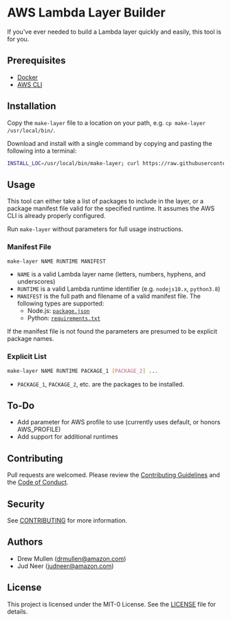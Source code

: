 # AWS Lambda Layer Builder


If you've ever needed to build a Lambda layer
quickly and easily, this tool is for you.


## Prerequisites

*  [Docker](https://www.docker.com/products/docker-desktop)
*  [AWS CLI](https://docs.aws.amazon.com/cli/latest/userguide/cli-chap-install.html)


## Installation

Copy the `make-layer` file to a location on your path, e.g. `cp make-layer /usr/local/bin/`.

Download and install with a single command by copying and pasting the following into a terminal:

```bash
INSTALL_LOC=/usr/local/bin/make-layer; curl https://raw.githubusercontent.com/aws-samples/aws-lambda-layer-builder/main/make-layer > $INSTALL_LOC; chmod +x $INSTALL_LOC
```


## Usage

This tool can either take a list of packages to include in the layer,
or a package manifest file valid for the specified runtime. It assumes
the AWS CLI is already properly configured.

Run `make-layer` without parameters for full usage instructions.

### Manifest File

```bash
make-layer NAME RUNTIME MANIFEST
```

*  `NAME` is a valid Lambda layer name (letters, numbers, hyphens, and underscores)
*  `RUNTIME` is a valid Lambda runtime identifier (e.g. `nodejs10.x`, `python3.8`)
*  `MANIFEST` is the full path and filename of a valid manifest file. The following
   types are supported:
   *  Node.js: [`package.json`](https://docs.npmjs.com/files/package.json/)
   *  Python: [`requirements.txt`](https://pip.pypa.io/en/stable/user_guide/#requirements-files)

If the manifest file is not found the parameters are presumed to be explicit package names.

### Explicit List

```bash
make-layer NAME RUNTIME PACKAGE_1 [PACKAGE_2] ...
```

*  `PACKAGE_1`, `PACKAGE_2`, etc. are the packages to be installed.

## To-Do

*  Add parameter for AWS profile to use (currently uses default, or honors AWS_PROFILE)
*  Add support for additional runtimes


## Contributing

Pull requests are welcomed. Please review the [Contributing Guidelines](CONTRIBUTING.md)
and the [Code of Conduct](CODE_OF_CONDUCT.md).


## Security

See [CONTRIBUTING](CONTRIBUTING.md#security-issue-notifications) for more information.


## Authors

*  Drew Mullen (drmullen@amazon.com)
*  Jud Neer (judneer@amazon.com)


## License

This project is licensed under the MIT-0 License. See the [LICENSE](LICENSE) file for details.
